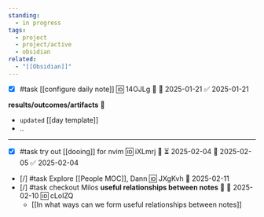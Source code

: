 ```yaml
---
standing:
  - in progress
tags:
  - project
  - project/active
  - obsidian
related:
  - "[[Obsidian]]"
---
```

- [x] #task [[configure daily note]] 🆔 14OJLg 🔼 📅 2025-01-21 ✅ 2025-01-21
 
**results/outcomes/artifacts** 💠
 - `updated` [[day template]]
 - ..
---

- [x] #task try out [[dooing]] for nvim 🆔 iXLmrj 🔼 ⏳ 2025-02-04 📅 2025-02-05 ✅ 2025-02-04
- [/] #task Explore [[People MOC]], Dann 🆔 JXgKvh 📅 2025-02-11
- [/] #task checkout Milos **useful relationships between notes** 🔼 📅 2025-02-10 🆔 cLoIZQ
	- [[In what ways can we form useful relationships between notes]]
	